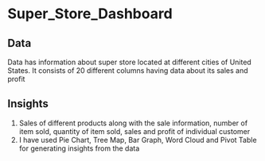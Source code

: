 # Super_Store_Dashboard

## Data
Data has information about super store located at different cities of United States. It consists of 20 different columns having data about its sales and profit

## Insights
1. Sales of different products along with the sale information, number of item sold, quantity of item sold, sales and profit of individual customer
2. I have used Pie Chart, Tree Map, Bar Graph, Word Cloud and Pivot Table for generating insights from the data
